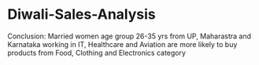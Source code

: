# Diwali-Sales-Analysis
Conclusion:
Married women age group 26-35 yrs from UP, Maharastra and Karnataka working in IT, Healthcare and Aviation are more likely to buy products from Food, Clothing and Electronics category
